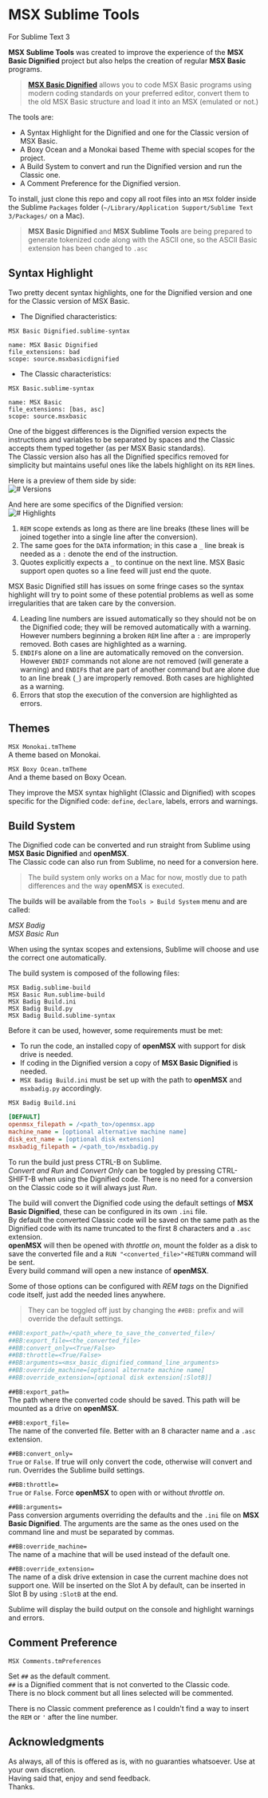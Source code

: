 # MSX Sublime Tools  
For Sublime Text 3  
  
**MSX Sublime Tools** was created to improve the experience of the **MSX Basic Dignified** project but also helps the creation of regular **MSX Basic** programs.  
  
>[**MSX Basic Dignified**](https://github.com/farique1/msx-basic-dignified) allows you to code MSX Basic programs using modern coding standards on your preferred editor, convert them to the old MSX Basic structure and load it into an MSX (emulated or not.)  
  
The tools are:  
- A Syntax Highlight for the Dignified and one for the Classic version of MSX Basic.  
- A Boxy Ocean and a Monokai based Theme with special scopes for the project.  
- A Build System to convert and run the Dignified version and run the Classic one.  
- A Comment Preference for the Dignified version.  
  
To install, just clone this repo and copy all root files into an `MSX` folder inside the Sublime `Packages` folder (`~/Library/Application Support/Sublime Text 3/Packages/` on a Mac).  

>**MSX Basic Dignified** and **MSX Sublime Tools** are being prepared to generate tokenized code along with the ASCII one, so the ASCII Basic extension has been changed to `.asc`
  
## Syntax Highlight  
  
Two pretty decent syntax highlights, one for the Dignified version and one for the Classic version of MSX Basic.  
- The Dignified characteristics:  
  
`MSX Basic Dignified.sublime-syntax`  
```  
name: MSX Basic Dignified  
file_extensions: bad  
scope: source.msxbasicdignified  
```  
- The Classic characteristics:  
  
`MSX Basic.sublime-syntax`  
```  
name: MSX Basic  
file_extensions: [bas, asc]  
scope: source.msxbasic  
```  
One of the biggest differences is the Dignified version expects the instructions and variables to be separated by spaces and the Classic accepts them typed together (as per MSX Basic standards).  
The Classic version also has all the Dignified specifics removed for simplicity but maintains useful ones like the labels highlight on its `REM` lines.  
  
Here is a preview of them side by side:  
![# Versions](https://github.com/farique1/MSX-Sublime-Tools/blob/master/Images/Versions.png)  
  
And here are some specifics of the Dignified version:  
![# Highlights](https://github.com/farique1/MSX-Sublime-Tools/blob/master/Images/Highlights.png)  
  
  
1. `REM` scope extends as long as there are line breaks (these lines will be joined together into a single line after the conversion).  
2. The same goes for the `DATA` information; in this case a `_` line break is needed as a `:` denote the end of the instruction.  
3. Quotes explicitly expects a `_` to continue on the next line. MSX Basic support open quotes so a line feed will just end the quote.  
  
MSX Basic Dignified still has issues on some fringe cases so the syntax highlight will try to point some of these potential problems as well as some irregularities that are taken care by the conversion.  
  
4. Leading line numbers are issued automatically so they should not be on the Dignified code; they will be removed automatically with a warning. However numbers beginning a broken `REM` line after a `:` are improperly removed. Both cases are highlighted as a warning.  
5. `ENDIF`s alone on a line are automatically removed on the conversion. However `ENDIF` commands not alone are not removed (will generate a warning) and `ENDIF`s that are part of another command but are alone due to an line break (`_`) are improperly removed. Both cases are highlighted as a warning.  
6. Errors that stop the execution of the conversion are highlighted as errors.  
  
  
## Themes  
  
`MSX Monokai.tmTheme`  
A theme based on Monokai.  
  
`MSX Boxy Ocean.tmTheme`  
And a theme based on Boxy Ocean.  
  
They improve the MSX syntax highlight (Classic and Dignified) with scopes specific for the Dignified code: `define`, `declare`, labels, errors and warnings.  
  
## Build System  
  
The Dignified code can be converted and run straight from Sublime using **MSX Basic Dignified** and **openMSX**.  
The Classic code can also run from Sublime, no need for a conversion here.  
  
>The build system only works on a Mac for now, mostly due to path differences and the way **openMSX** is executed.  
  
The builds will be available from the `Tools > Build System` menu and are called:  
  
*MSX Badig*  
*MSX Basic Run*  
  
When using the syntax scopes and extensions, Sublime will choose and use the correct one automatically.  
  
The build system is composed of the following files:  
```  
MSX Badig.sublime-build  
MSX Basic Run.sublime-build  
MSX Badig Build.ini  
MSX Badig Build.py  
MSX Badig Build.sublime-syntax  
```  
  
Before it can be used, however, some requirements  must be met:  
- To run the code, an installed copy of **openMSX** with support for disk drive is needed.  
- If coding in the Dignified version a copy of **MSX Basic Dignified** is needed.  
- `MSX Badig Build.ini` must be set up with the path to **openMSX** and `msxbadig.py` accordingly.  
  
`MSX Badig Build.ini`  
```ini  
[DEFAULT]  
openmsx_filepath = /<path_to>/openmsx.app  
machine_name = [optional alternative machine name]  
disk_ext_name = [optional disk extension]  
msxbadig_filepath = /<path_to>/msxbadig.py  
```  
To run the build just press CTRL-B on Sublime.  
*Convert and Run* and *Convert Only* can be toggled by pressing CTRL-SHIFT-B when using the Dignified code. There is no need for a conversion on the Classic code so it will always just *Run*.  
  
The build will convert the Dignified code using the default settings of **MSX Basic Dignified**, these can be configured in its own `.ini` file.  
By default the converted Classic code will be saved on the same path as the Dignified code with its name truncated to the first 8 characters and a `.asc` extension.  
**openMSX** will then be opened with *throttle on*, mount the folder as a disk to save the converted file and a `RUN "<converted_file>"+RETURN` command will be sent.  
Every build command will open a new instance of **openMSX**.  
  
Some of those options can be configured with *REM tags* on the Dignified code itself, just add the needed lines anywhere.  
>They can be toggled off just by changing the `##BB:` prefix and will override the default settings.  
```ini  
##BB:export_path=/<path_where_to_save_the_converted_file>/  
##BB:export_file=<the_converted_file>  
##BB:convert_only=<True/False>  
##BB:throttle=<True/False>  
##BB:arguments=<msx_basic_dignified_command_line_arguments>  
##BB:override_machine=[optional alternate machine name]  
##BB:override_extension=[optional disk extension[:SlotB]]  
```  

`##BB:export_path=`  
The path where the converted code should be saved. This path will be mounted as a drive on **openMSX**.  
  
`##BB:export_file=`  
The name of the converted file. Better with an 8 character name and a `.asc` extension.  
  
`##BB:convert_only=`  
`True` or `False`. If true will only convert the code, otherwise will convert and run. Overrides the Sublime build settings.  
  
`##BB:throttle=`  
`True` or `False`. Force **openMSX** to open with or without *throttle on*.  
  
`##BB:arguments=`  
Pass conversion arguments overriding the defaults and the `.ini` file on **MSX Basic Dignified**. The arguments are the same as the ones used on the command line and must be separated by commas.  

`##BB:override_machine=`  
The name of a machine that will be used instead of the default one.   
  
`##BB:override_extension=`  
The name of a disk drive extension in case the current machine does not support one. Will be inserted on the Slot A by default, can be inserted in Slot B by using `:SlotB` at the end. 

Sublime will display the build output on the console and highlight warnings and errors.  
  
## Comment Preference  
  
`MSX Comments.tmPreferences`  
  
Set `##` as the default comment.  
`##` is a Dignified comment that is not converted to the Classic code.  
There is no block comment but all lines selected will be commented.  
  
There is no Classic comment preference as I couldn't find a way to insert the `REM` or `'` after the line number.  
  
  
## Acknowledgments  
  
As always, all of this is offered as is, with no guaranties whatsoever. Use at your own discretion.  
Having said that, enjoy and send feedback.  
Thanks.  
